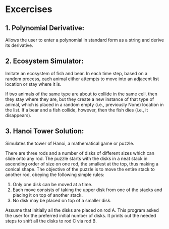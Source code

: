 # Excercises
## 1. Polynomial Derivative: 
Allows the user to enter a polynomial in standard form as a string and derive its derivative.
## 2. Ecosystem Simulator:
Imitate an ecosystem of fish and bear. In each time step, based on a random process, each animal either attempts to move into an adjacent list location or stay where it is. 

If two animals of the same type are about to collide in the same cell, then they stay where they are, but they create a new instance of that type of animal, which is placed in a random empty (i.e., previously None) location in the list. If a bear and a fish collide, however, then the fish dies (i.e., it disappears).
## 3. Hanoi Tower Solution:
Simulates the tower of Hanoi, a mathematical game or puzzle.

There are three rods and a number of disks of different sizes which can slide onto any rod. The puzzle starts with the disks in a neat stack in ascending order of size on one rod, the smallest at the top, thus making a conical shape. The objective of the puzzle is to move the entire stack to
another rod, obeying the following simple rules: 

  1. Only one disk can be moved at a time.
  2. Each move consists of taking the upper disk from one of the stacks and placing it on top of another stack.
  3. No disk may be placed on top of a smaller disk.
     
Assume that initially all the disks are placed on rod A. This program asked the user for the preferred initial number of disks. It prints out the needed steps to shift all the disks to rod C via rod B.
